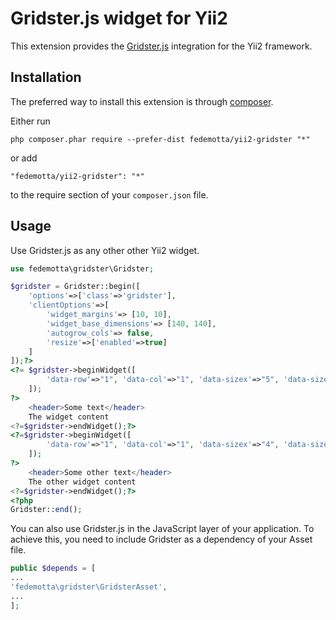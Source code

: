 Gridster.js widget for Yii2
===========================
This extension provides the [Gridster.js](https://github.com/ducksboard/gridster.js) integration for the Yii2 framework.

Installation
------------

The preferred way to install this extension is through [composer](http://getcomposer.org/download/).

Either run

```
php composer.phar require --prefer-dist fedemotta/yii2-gridster "*"
```

or add

```
"fedemotta/yii2-gridster": "*"
```

to the require section of your `composer.json` file.

Usage
-----
Use Gridster.js as any other other Yii2 widget.

```php
use fedemotta\gridster\Gridster;
```

```php
$gridster = Gridster::begin([
    'options'=>['class'=>'gridster'],
    'clientOptions'=>[
        'widget_margins'=> [10, 10],
        'widget_base_dimensions'=> [140, 140],
        'autogrow_cols'=> false,
        'resize'=>['enabled'=>true]
    ]
]);?>
<?= $gridster->beginWidget([
        'data-row'=>"1", 'data-col'=>"1", 'data-sizex'=>"5", 'data-sizey'=>"2",
    ]);
?>
    <header>Some text</header>
    The widget content
<?=$gridster->endWidget();?>
<?=$gridster->beginWidget([
        'data-row'=>"1", 'data-col'=>"1", 'data-sizex'=>"4", 'data-sizey'=>"1",
    ]);
?>
    <header>Some other text</header>
    The other widget content
<?=$gridster->endWidget();?>
<?php 
Gridster::end();
```

You can also use Gridster.js in the JavaScript layer of your application. To achieve this, you need to include Gridster as a dependency of your Asset file.

```php
public $depends = [
...
'fedemotta\gridster\GridsterAsset',
...
];
```
